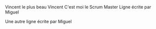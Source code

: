 Vincent le plus beau
Vincent
C'est moi le Scrum Master
Ligne écrite par Miguel

Une autre ligne écrite par Miguel